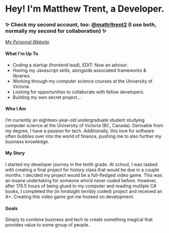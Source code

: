 # Hey! I'm Matthew Trent, a Developer. 
### ✨ Check my second account, too: [@mattrltrent2](https://github.com/mattrltrent2) (I use both, normally my second for collaboration) ✨
*[My Personal Website](https://matthewtrent.me/)*
#### What I'm Up To
- Coding a startup (frontend lead), EDIT: Now an advisor.
- Honing my Javascript skills, alongside associated frameworks & libraries.
- Working through my computer science courses at the University of Victoria.
- Looking for opportunities to collaborate with fellow developers.
- Building my own secret project...

#### Who I Am
I’m currently an eighteen-year-old undergraduate student studying computer science at the University of Victoria (BC, Canada). Derivable from my degree, I have a passion for tech. Additionally, this love for software often bubbles over into the world of finance, pushing me to also further my business knowledge.
#### My Story
I started my developer journey in the tenth grade. At school, I was tasked with creating a final project for history class that would be due in a couple months. I decided my project would be a full-fledged video game. This was an insane undertaking for someone who’d never coded before. However, after 176.5 hours of being glued to my computer and reading multiple C# books, I completed the (in hindsight terribly coded) project and received an A+. Creating this video game got me hooked on development.

#### Goals
Simply to combine business and tech to create something magical that provides value to some group of people.


